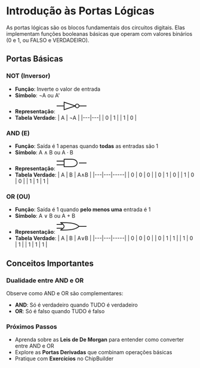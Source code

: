 # Introdução às Portas Lógicas

As portas lógicas são os blocos fundamentais dos circuitos digitais. Elas implementam funções booleanas básicas que operam com valores binários (0 e 1, ou FALSO e VERDADEIRO).

## Portas Básicas

### NOT (Inversor)
- **Função**: Inverte o valor de entrada
- **Símbolo**: ¬A ou A'
- **Representação**:
  <svg viewBox="0 0 80 40" stroke-width="2" stroke="currentColor" fill="none" width="80" height="40"><path d="M20 10 L20 30 L50 20 Z"/><circle cx="55" cy="20" r="5"/><line x1="0" y1="20" x2="20" y2="20"/><line x1="60" y1="20" x2="80" y2="20"/></svg>
- **Tabela Verdade**:
  | A | ¬A |
  |---|---|
  | 0 | 1 |
  | 1 | 0 |

### AND (E)
- **Função**: Saída é 1 apenas quando **todas** as entradas são 1
- **Símbolo**: A ∧ B ou A · B
- **Representação**:
  <svg viewBox="0 0 80 40" stroke-width="2" stroke="currentColor" fill="none" width="80" height="40"><path d="M20 10 H40 C60 10 60 30 40 30 H20 Z"/><line x1="0" y1="15" x2="20" y2="15"/><line x1="0" y1="25" x2="20" y2="25"/><line x1="60" y1="20" x2="80" y2="20"/></svg>
- **Tabela Verdade**:
  | A | B | A∧B |
  |---|---|-----|
  | 0 | 0 | 0   |
  | 0 | 1 | 0   |
  | 1 | 0 | 0   |
  | 1 | 1 | 1   |

### OR (OU)
- **Função**: Saída é 1 quando **pelo menos uma** entrada é 1
- **Símbolo**: A ∨ B ou A + B
- **Representação**:
  <svg viewBox="0 0 80 40" stroke-width="2" stroke="currentColor" fill="none" width="80" height="40"><path d="M10 10 Q30 20 10 30 C30 30 50 30 60 20 C50 10 30 10 10 10"/><line x1="0" y1="15" x2="15" y2="15"/><line x1="0" y1="25" x2="15" y2="25"/><line x1="60" y1="20" x2="80" y2="20"/></svg>
- **Tabela Verdade**:
  | A | B | A∨B |
  |---|---|-----|
  | 0 | 0 | 0   |
  | 0 | 1 | 1   |
  | 1 | 0 | 1   |
  | 1 | 1 | 1   |

## Conceitos Importantes

### Dualidade entre AND e OR
Observe como AND e OR são complementares:
- **AND**: Só é verdadeiro quando TUDO é verdadeiro
- **OR**: Só é falso quando TUDO é falso


### Próximos Passos
- Aprenda sobre as **Leis de De Morgan** para entender como converter entre AND e OR
- Explore as **Portas Derivadas** que combinam operações básicas
- Pratique com **Exercícios** no ChipBuilder